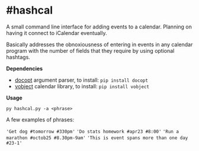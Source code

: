 \#hashcal
========

A small command line interface for adding events to a calendar. Planning on having it connect to iCalendar eventually. 

Basically addresses the obnoxiousness of entering in events in any calendar program with the number of fields that they require by using optional hashtags.

**Dependencies**

* [docopt](https://github.com/halst/docopt) argument parser, to install: `pip install docopt`
* [vobject](https://github.com/adieu/vobject) calendar library, to install: `pip install vobject`

**Usage**

`py hashcal.py -a <phrase>`

A few examples of phrases:

`'Get dog #tomorrow #330pm'`
`'Do stats homework #apr23 #8:00'`
`'Run a marathon #octob25 #8.30pm-9am'`
`'This is event spans more than one day #23-1'`